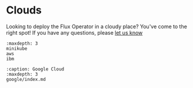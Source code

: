 # Clouds

Looking to deploy the Flux Operator in a cloudy place? You've come to the right spot! If you have
any questions, please [let us know](https://github.com/flux-framework/flux-operator/issues)

```{toctree}
:maxdepth: 3
minikube
aws
ibm
```

```{toctree}
:caption: Google Cloud
:maxdepth: 3
google/index.md
```

